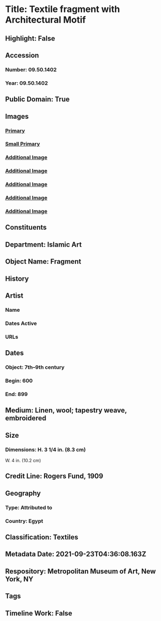 # Title: Textile fragment with Architectural Motif
## Highlight: False
## Accession
### Number: 09.50.1402
### Year: 09.50.1402
## Public Domain: True
## Images
### [Primary](https://images.metmuseum.org/CRDImages/is/original/DP242248.jpg)
### [Small Primary](https://images.metmuseum.org/CRDImages/is/web-large/DP242248.jpg)
### [Additional Image](https://images.metmuseum.org/CRDImages/is/original/93912.jpg)
### [Additional Image](https://images.metmuseum.org/CRDImages/is/original/DP242253.jpg)
### [Additional Image](https://images.metmuseum.org/CRDImages/is/original/DP245039.jpg)
### [Additional Image](https://images.metmuseum.org/CRDImages/is/original/DP245040.jpg)
### [Additional Image](https://images.metmuseum.org/CRDImages/is/original/DP245041.jpg)
## Constituents
## Department: Islamic Art
## Object Name: Fragment
## History
## Artist
### Name
### Dates Active
### URLs
## Dates
### Object: 7th–9th century
### Begin: 600
### End: 899
## Medium: Linen, wool; tapestry weave, embroidered
## Size
### Dimensions: H. 3 1/4 in. (8.3 cm)
W. 4 in. (10.2 cm)
## Credit Line: Rogers Fund, 1909
## Geography
### Type: Attributed to
### Country: Egypt
## Classification: Textiles
## Metadata Date: 2021-09-23T04:36:08.163Z
## Respository: Metropolitan Museum of Art, New York, NY
## Tags
## Timeline Work: False